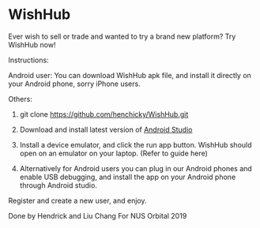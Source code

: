 # WishHub

Ever wish to sell or trade and wanted to try a brand new platform?
Try WishHub now!

Instructions:

Android user:
You can download WishHub apk file, and install it directly on your Android phone, sorry iPhone users.

Others:
1) git clone https://github.com/henchicky/WishHub.git

2) Download and install latest version of [Android Studio](https://developer.android.com/studio)

3) Install a device emulator, and click the run app button. WishHub should open on an emulator on your laptop. (Refer to guide here)

4) Alternatively for Android users you can plug in our Android phones and enable USB debugging, and install the app on your Android phone through Android studio.

Register and create a new user, and enjoy.


Done by Hendrick and Liu Chang
For NUS Orbital 2019
